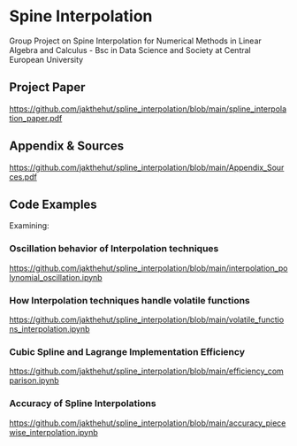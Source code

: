 # Spine Interpolation
Group Project on Spine Interpolation for Numerical Methods in Linear Algebra and Calculus - Bsc in Data Science and Society at Central European University

## Project Paper
https://github.com/jakthehut/spline_interpolation/blob/main/spline_interpolation_paper.pdf
## Appendix & Sources
https://github.com/jakthehut/spline_interpolation/blob/main/Appendix_Sources.pdf
## Code Examples
Examining:
### Oscillation behavior of Interpolation techniques
https://github.com/jakthehut/spline_interpolation/blob/main/interpolation_polynomial_oscillation.ipynb
### How Interpolation techniques handle volatile functions
https://github.com/jakthehut/spline_interpolation/blob/main/volatile_functions_interpolation.ipynb
### Cubic Spline and Lagrange Implementation Efficiency
https://github.com/jakthehut/spline_interpolation/blob/main/efficiency_comparison.ipynb
### Accuracy of Spline Interpolations 
https://github.com/jakthehut/spline_interpolation/blob/main/accuracy_piecewise_interpolation.ipynb
